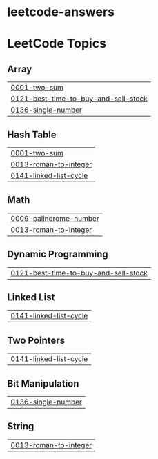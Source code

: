 # leetcode-answers

<!---LeetCode Topics Start-->
# LeetCode Topics
## Array
|  |
| ------- |
| [0001-two-sum](https://github.com/piyushkomali/leetcode-answers/tree/master/0001-two-sum) |
| [0121-best-time-to-buy-and-sell-stock](https://github.com/piyushkomali/leetcode-answers/tree/master/0121-best-time-to-buy-and-sell-stock) |
| [0136-single-number](https://github.com/piyushkomali/leetcode-answers/tree/master/0136-single-number) |
## Hash Table
|  |
| ------- |
| [0001-two-sum](https://github.com/piyushkomali/leetcode-answers/tree/master/0001-two-sum) |
| [0013-roman-to-integer](https://github.com/piyushkomali/leetcode-answers/tree/master/0013-roman-to-integer) |
| [0141-linked-list-cycle](https://github.com/piyushkomali/leetcode-answers/tree/master/0141-linked-list-cycle) |
## Math
|  |
| ------- |
| [0009-palindrome-number](https://github.com/piyushkomali/leetcode-answers/tree/master/0009-palindrome-number) |
| [0013-roman-to-integer](https://github.com/piyushkomali/leetcode-answers/tree/master/0013-roman-to-integer) |
## Dynamic Programming
|  |
| ------- |
| [0121-best-time-to-buy-and-sell-stock](https://github.com/piyushkomali/leetcode-answers/tree/master/0121-best-time-to-buy-and-sell-stock) |
## Linked List
|  |
| ------- |
| [0141-linked-list-cycle](https://github.com/piyushkomali/leetcode-answers/tree/master/0141-linked-list-cycle) |
## Two Pointers
|  |
| ------- |
| [0141-linked-list-cycle](https://github.com/piyushkomali/leetcode-answers/tree/master/0141-linked-list-cycle) |
## Bit Manipulation
|  |
| ------- |
| [0136-single-number](https://github.com/piyushkomali/leetcode-answers/tree/master/0136-single-number) |
## String
|  |
| ------- |
| [0013-roman-to-integer](https://github.com/piyushkomali/leetcode-answers/tree/master/0013-roman-to-integer) |
<!---LeetCode Topics End-->